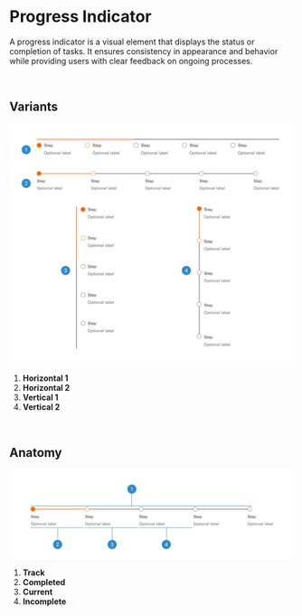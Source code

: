 # Progress Indicator

A progress indicator is a visual element that displays the status or completion of tasks. It ensures consistency in appearance and behavior while providing users with clear feedback on ongoing processes.

</br>

## Variants

<img src="../../assets/images/patterns/progressindicator-variants.jpg" alt="progressindicator-variants" width="752"/>

1. <b>Horizontal 1</b>
2. <b>Horizontal 2</b>
3. <b>Vertical 1</b>
4. <b>Vertical 2</b>

</br>

## Anatomy

<img src="../../assets/images/patterns/progressindicator-anatomy.jpg" alt="progressindicator-anatomy" width="752"/>

1. <b>Track</b>
2. <b>Completed</b>
3. <b>Current</b>
4. <b>Incomplete</b>
